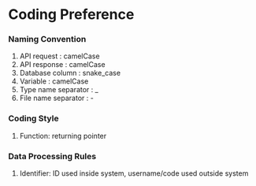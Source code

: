 Coding Preference
=================

### Naming Convention
1. API request : camelCase
2. API response : camelCase
3. Database column : snake_case
4. Variable : camelCase
5. Type name separator : _
6. File name separator : -

### Coding Style
1. Function: returning pointer

### Data Processing Rules
1. Identifier: ID used inside system, username/code used outside system
